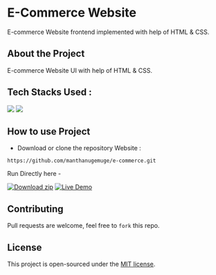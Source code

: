 # E-Commerce Website
E-commerce Website frontend implemented with help of HTML & CSS.

## About the Project
E-commerce Website UI with help of HTML & CSS.

## Tech Stacks Used :

<a target="_blank" href="https://www.w3schools.com/html/default.asp"><img src="https://img.shields.io/badge/html5%20-%23E34F26.svg?&style=for-the-badge&logo=html5&logoColor=white"></img></a>
<a target="_blank" href="https://www.w3schools.com/css/default.asp"><img src="https://img.shields.io/badge/css3%20-%231572B6.svg?&style=for-the-badge&logo=css3&logoColor=white"></img></a>

## How to use Project

- Download or clone the repository Website : 
```
https://github.com/manthanugemuge/e-commerce.git
``` 
Run Directly here -

[![Download zip](https://custom-icon-badges.herokuapp.com/badge/-Download-navy?style=for-the-badge&logo=download&logoColor=white "Download zip")](https://github.com/ManthanUgemuge/e-commerce/archive/refs/heads/main.zip) 
[![Live Demo](https://custom-icon-badges.herokuapp.com/badge/-Live-brightgreen?style=for-the-badge&logo=eye&logoColor=white "Live Demo")](https://manthanugemuge.github.io/e-commerce/)

## Contributing
Pull requests are welcome, feel free to ```fork``` this repo.

## License
This project is open-sourced under the [MIT license]().

